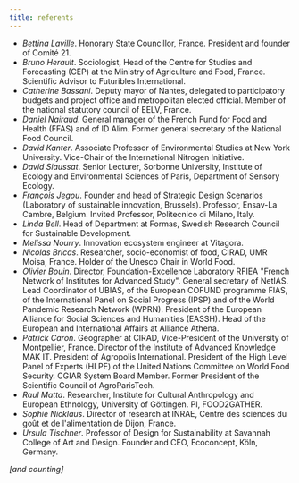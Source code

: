 ```yaml
---
title: referents
---
```


- _Bettina Laville_. Honorary State Councillor, France. President and founder of Comité 21.
- _Bruno Herault_. Sociologist, Head of the Centre for Studies and Forecasting (CEP) at the Ministry of Agriculture and Food, France. Scientific Advisor to Futuribles International.
- _Catherine Bassani_. Deputy mayor of Nantes, delegated to participatory budgets and project office and metropolitan elected official. Member of the national statutory council of EELV, France.
- _Daniel Nairaud_. General manager of the French Fund for Food and Health (FFAS) and of ID Alim. Former general secretary of the National Food Council.
- _David Kanter_. Associate Professor of Environmental Studies at New York University. Vice-Chair of the International Nitrogen Initiative.
- _David Siaussat_. Senior Lecturer, Sorbonne University, Institute of Ecology and Environmental Sciences of Paris, Department of Sensory Ecology.
- _François Jegou_. Founder and head of Strategic Design Scenarios (Laboratory of sustainable innovation, Brussels). Professor, Ensav-La Cambre, Belgium. Invited Professor, Politecnico di Milano, Italy.
- _Linda Bell_. Head of Department at Formas, Swedish Research Council for Sustainable Development.
- _Melissa Nourry_. Innovation ecosystem engineer at Vitagora.
- _Nicolas Bricas_. Researcher, socio-economist of food, CIRAD, UMR Moisa, France. Holder of the Unesco Chair in World Food.
- _Olivier Bouin_. Director, Foundation-Excellence Laboratory RFIEA "French Network of Institutes for Advanced Study". General secretary of NetIAS. Lead Coordinator of UBIAS, of the European COFUND programme FIAS, of the International Panel on Social Progress (IPSP) and of the World Pandemic Research Network (WPRN). President of the European Alliance for Social Sciences and Humanities (EASSH). Head of the European and International Affairs at Alliance Athena.
- _Patrick Caron_. Geographer at CIRAD, Vice-President of the University of Montpellier, France. Director of the Institute of Advanced Knowledge MAK IT. President of Agropolis International. President of the High Level Panel of Experts (HLPE) of the United Nations Committee on World Food Security. CGIAR System Board Member. Former President of the Scientific Council of AgroParisTech.
- _Raul Matta_. Researcher, Institute for Cultural Anthropology and European Ethnology, University of Göttingen. PI, FOOD2GATHER.
- _Sophie Nicklaus_. Director of research at INRAE, Centre des sciences du goût et de l'alimentation de Dijon, France.
- _Ursula Tischner_. Professor of Design for Sustainability at Savannah College of Art and Design. Founder and CEO, Ecoconcept, Köln, Germany.

_[and counting]_
